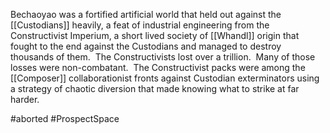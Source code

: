 Bechaoyao was a fortified artificial world that held out against the [[Custodians]] heavily, a feat of industrial engineering from the Constructivist Imperium, a short lived society of [[Whandl]] origin that fought to the end against the Custodians and managed to destroy thousands of them.  The Constructivists lost over a trillion.  Many of those losses were non-combatant.  The Constructivist packs were among the [[Composer]] collaborationist fronts against Custodian exterminators using a strategy of chaotic diversion that made knowing what to strike at far harder.

#aborted 
#ProspectSpace 